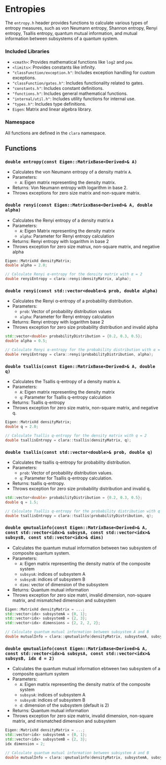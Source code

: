 # Entropies

The `entropy.h` header provides functions to calculate various types of entropy
measures, such as von Neumann entropy, Shannon entropy, Renyi entropy, Tsallis
entropy, quantum mutual information, and mutual information between subsystems
of a quantum system.

### Included Libraries

- `<cmath>`: Provides mathematical functions like `log2` and `pow`.
- `<limits>`: Provides constants like infinity.
- `"classFunction/exception.h"`: Includes exception handling for custom
  exceptions.
- `"classFunction/gates.h"`: Includes functionality related to gates.
- `"constants.h"`: Includes constant definitions.
- `"functions.h"`: Includes general mathematical functions.
- `"internal/util.h"`: Includes utility functions for internal use.
- `"types.h"`: Includes type definitions.
- `Eigen`: Matrix and linear algebra library.

### Namespace

All functions are defined in the `clara` namespace.

## Functions

### `double entropy(const Eigen::MatrixBase<Derived>& A)`

- Calculates the von Neumann entropy of a density matrix `A`.
- Parameters:
  - `A`: Eigen matrix representing the density matrix.
- Returns: Von Neumann entropy with logarithm in base 2.
- Throws exceptions for zero size matrix and non-square matrix.

### `double renyi(const Eigen::MatrixxBase<Derived>& A, double alpha)`

- Calculates the Renyi entropy of a density matrix `A`
- Parameters:
  - `A`: Eigen Matrix representing the density matrix
  - `alpha`: Parameter for Renyi entropy calculation
- Returns: Renyi entropy with logarithm in base 2
- Throws exception for zero size matrux, non-square matrix, and negative alpha

```cpp
Eigen::MatrixXd densityMatrix;
double alpha = 2.0;

// Calculate Renyi α-entropy for the density matrix with α = 2
double renyiEntropy = clara::renyi(densityMatrix, alpha);
```

### `double renyi(const std::vector<double>& prob, double alpha)`

- Calculates the Renyi α-entropy of a probability distribution.
- Parameters:
  - `prob`: Vector of probability distribution values
  - `alpha`: Parameter for Renyi entropy calculation
- Returns: Renyi entropy with logarithm base 2
- Throws exception for zero size probability distribution and invalid alpha

```cpp
std::vector<double> probabilityDistribution = {0.2, 0.3, 0.5};
double alpha = 0.5;

// Calculate Renyi α-entropy for the probability distribution with α = 0.5
double renyiEntropy = clara::renyi(probabilityDistribution, alpha);
```

### `double tsallis(const Eigen::MatrixBase<Derived>& A, double q)`

- Calculates the Tsallis q-entropy of a density matrix `A`.
- Parameters:
  - `A`: Eigen matrix representing the density matrix
  - `q`: Parameter for Tsallis q-entropy calculation
- Returns: Tsallis q-entropy
- Throws exception for zero size matrix, non-square matrix, and negative q.

```cpp
Eigen::MatrixXd densityMatrix;
double q = 2.0;

// Calculate Tsallis q-entropy for the density matrix with q = 2
double tsallisEntropy = clara::tsallis(densityMatrix, q);
```

### `double tsallis(const std::vector<double>& prob, double q)`

- Calculates the tsallis q-entropy for probability distribution.
- Parameters:
  - `prob`: Vector of probability distribution values.
  - `q`: Parameter for Tsallis q-entropy calculation.
- Returns: tsallis q-entropy.
- Throws exception for zero size probability distribution and invalid q.

```cpp
std::vector<double> probabilityDistribution = {0.2, 0.3, 0.5};
double q = 1.5;

// Calculate Tsallis q-entropy for the probability distribution with q = 1.5
double tsallisEntropy = clara::tsallis(probabilityDistribution, q);
```

### `double qmutualinfo(const Eigen::MatrixBase<Derived>& A, const std::vector<idx>& subsysA, const std::vector<idx>& subsysB, const std::vector<idx>& dims)`

- Calculates the quantum mutual information between two subsystem of composite
  quantum system.
- Parameters:
  - `A`: Eigen matrix representing the density matrix of the composite system
  - `subsysA`: indices of subsystem A
  - `subsysB`: indices of subsystem B
  - `dims`: vector of dimension of the subsystem
- Returns: Quantum mutual information
- Throws exception for zero size matri, invalid dimension, non-square matrix,
  and mismatched dimension and subsystem

```cpp
Eigen::MatrixXd densityMatrix = ...;
std::vector<idx> subsystemA = {0, 1};
std::vector<idx> subsystemB = {2, 3};
std::vector<idx> dimensions = {2, 2, 2, 2};

// Calculate quantum mutual information between subsystem A and B
double mutualInfo = clara::qmutualinfo(densityMatrix, subsystemA, subsystemB, dimensions);
```

### `double qmutualinfo(const Eigen::MatrixBase<Derived>& A, const std::vector<idx>& subsysA, const std::vector<idx>& subsysB, idx d = 2)`

- Calculates the quantum mutual information ebtween two subsystem of a composite
  quantum system
- Parameters:
  - `A`: Eigen matrix representing the density matrix of the composite system
  - `subsysA`: indices of subsystem A
  - `subsysB`: indices of subsystem B
  - `d`: dimension of the subsystem (default is 2)
- Returns: Quantum mutual information
- Throws exception for zero size matrix, invalid dimension, non-square matrix,
  and mismatched dimension and subsystem

```cpp
Eigen::MatrixXd densityMatrix = ...;
std::vector<idx> subsystemA = {0, 1};
std::vector<idx> subsystemB = {2, 3};
idx dimension = 2;

// Calculate quantum mutual information between subsystem A and B
double mutualInfo = clara::qmutualinfo(densityMatrix, subsystemA, subsystemB, dimension);
```
